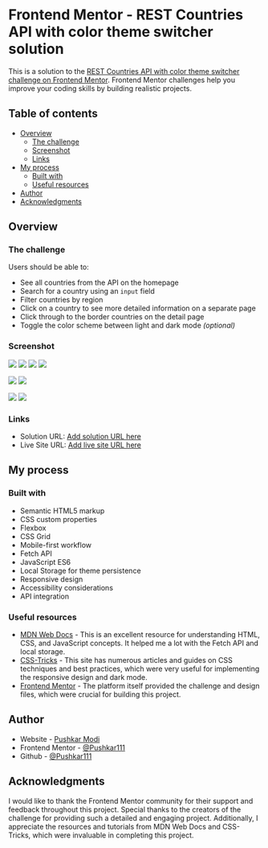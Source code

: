 # Frontend Mentor - REST Countries API with color theme switcher solution

This is a solution to the [REST Countries API with color theme switcher challenge on Frontend Mentor](https://www.frontendmentor.io/challenges/rest-countries-api-with-color-theme-switcher-5cacc469fec04111f7b848ca). Frontend Mentor challenges help you improve your coding skills by building realistic projects. 

## Table of contents

- [Overview](#overview)
  - [The challenge](#the-challenge)
  - [Screenshot](#screenshot)
  - [Links](#links)
- [My process](#my-process)
  - [Built with](#built-with)
  - [Useful resources](#useful-resources)
- [Author](#author)
- [Acknowledgments](#acknowledgments)


## Overview

### The challenge

Users should be able to:

- See all countries from the API on the homepage
- Search for a country using an `input` field
- Filter countries by region
- Click on a country to see more detailed information on a separate page
- Click through to the border countries on the detail page
- Toggle the color scheme between light and dark mode *(optional)*

### Screenshot

![](./src/assets/design/desktop-design-home-light.jpg)
![](./src/assets/design/desktop-design-detail-light.jpg)
![](./src/assets/design/desktop-design-home-dark.jpg)
![](./src/assets/design/desktop-design-detail-dark.jpg)

![](./src/assets/design/mobile-design-home-light.jpg)
![](./src/assets/design/mobile-design-detail-light.jpg)

![](./src/assets/design/mobile-design-home-dark.jpg)
![](./src/assets/design/mobile-design-detail-dark.jpg)


### Links

- Solution URL: [Add solution URL here](https://your-solution-url.com)
- Live Site URL: [Add live site URL here](https://your-live-site-url.com)


## My process

### Built with

- Semantic HTML5 markup
- CSS custom properties
- Flexbox
- CSS Grid
- Mobile-first workflow
- Fetch API
- JavaScript ES6
- Local Storage for theme persistence
- Responsive design
- Accessibility considerations
- API integration

### Useful resources

- [MDN Web Docs](https://developer.mozilla.org) - This is an excellent resource for understanding HTML, CSS, and JavaScript concepts. It helped me a lot with the Fetch API and local storage.
- [CSS-Tricks](https://css-tricks.com) - This site has numerous articles and guides on CSS techniques and best practices, which were very useful for implementing the responsive design and dark mode.
- [Frontend Mentor](https://www.frontendmentor.io) - The platform itself provided the challenge and design files, which were crucial for building this project.


## Author

- Website - [Pushkar Modi](https://pushkarmodidev.netlify.app)
- Frontend Mentor - [@Pushkar111](https://www.frontendmentor.io/profile/Pushkar111)
- Github - [@Pushkar111](https://github.com/Pushkar111)


## Acknowledgments

I would like to thank the Frontend Mentor community for their support and feedback throughout this project. Special thanks to the creators of the challenge for providing such a detailed and engaging project. Additionally, I appreciate the resources and tutorials from MDN Web Docs and CSS-Tricks, which were invaluable in completing this project.

